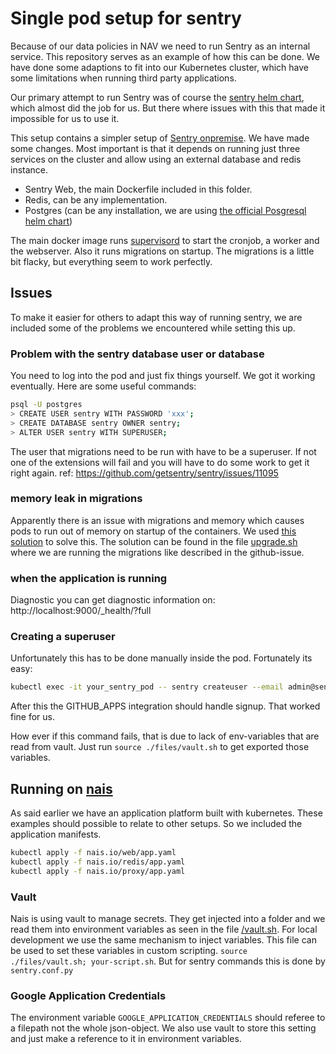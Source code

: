 # Single pod setup for sentry

Because of our data policies in NAV we need to run Sentry as an internal service. This repository
serves as an example of how this can be done. We have done some adaptions to fit into our Kubernetes
cluster, which have some limitations when running third party applications.

Our primary attempt to run Sentry was of course the [sentry helm chart], which almost did the job for us. But there
where issues with this that made it impossible for us to use it.

This setup contains a simpler setup of [Sentry onpremise]. We have made some changes. Most 
important is that it depends on running just three services on the cluster and allow using an external database and
redis instance.

* Sentry Web, the main Dockerfile included in this folder.
* Redis, can be any implementation.
* Postgres (can be any installation, we are using [the official Posgresql helm chart])

The main docker image runs [supervisord] to start the cronjob, a worker and the webserver. Also it runs migrations 
on startup. The migrations is a little bit flacky, but everything seem to work perfectly.

## Issues
To make it easier for others to adapt this way of running sentry, we are included some of the problems we
encountered while setting this up.

### Problem with the sentry database user or database
You need to log into the pod and just fix things yourself. We got it working eventually.
Here are some useful commands:

```bash
psql -U postgres
> CREATE USER sentry WITH PASSWORD 'xxx';
> CREATE DATABASE sentry OWNER sentry;
> ALTER USER sentry WITH SUPERUSER;
```

The user that migrations need to be run with have to be a superuser. If not one of the extensions
will fail and you will have to do some work to get it right again. 
ref: https://github.com/getsentry/sentry/issues/11095

### memory leak in migrations
Apparently there is an issue with migrations and memory which causes pods to run out of memory on
startup of the containers. We used [this solution] to solve this. The solution can be found in the 
file [upgrade.sh](./blob/master/files/upgrade.sh) where we are running the migrations like
described in the github-issue.

### when the application is running
Diagnostic you can get diagnostic information on: http://localhost:9000/_health/?full

### Creating a superuser
Unfortunately this has to be done manually inside the pod. Fortunately its easy:
```bash
kubectl exec -it your_sentry_pod -- sentry createuser --email admin@sentry.local --password supersecret
```
After this the GITHUB_APPS integration should handle signup. That worked fine for us.

How ever if this command fails, that is due to lack of env-variables that are read from vault. Just run
`source ./files/vault.sh` to get exported those variables.

## Running on [nais]
As said earlier we have an application platform built with kubernetes. These examples should possible to
relate to other setups. So we included the application manifests.
```bash
kubectl apply -f nais.io/web/app.yaml
kubectl apply -f nais.io/redis/app.yaml
kubectl apply -f nais.io/proxy/app.yaml
```
### Vault
Nais is using vault to manage secrets. They get injected into a folder and we read them into environment variables as 
seen in the file [/vault.sh](./blob/master/files/vault.sh). For local development we use the same mechanism to inject
variables. This file can be used to set these variables in custom scripting. `source ./files/vault.sh; your-script.sh`.
But for sentry commands this is done by `sentry.conf.py`

### Google Application Credentials
The environment variable `GOOGLE_APPLICATION_CREDENTIALS` should referee to a filepath not the whole json-object. We 
also use vault to store this setting and just make a reference to it in environment variables.


[nais]: https://nais.io/
[sentry helm chart]: https://github.com/helm/charts/tree/master/stable/sentry
[supervisord]: http://supervisord.org/
[Sentry onpremise]: https://github.com/getsentry/onpremise
[the official Posgresql helm chart]: https://github.com/helm/charts/tree/master/stable/postgresql
[this solution]: https://github.com/getsentry/sentry/issues/8862